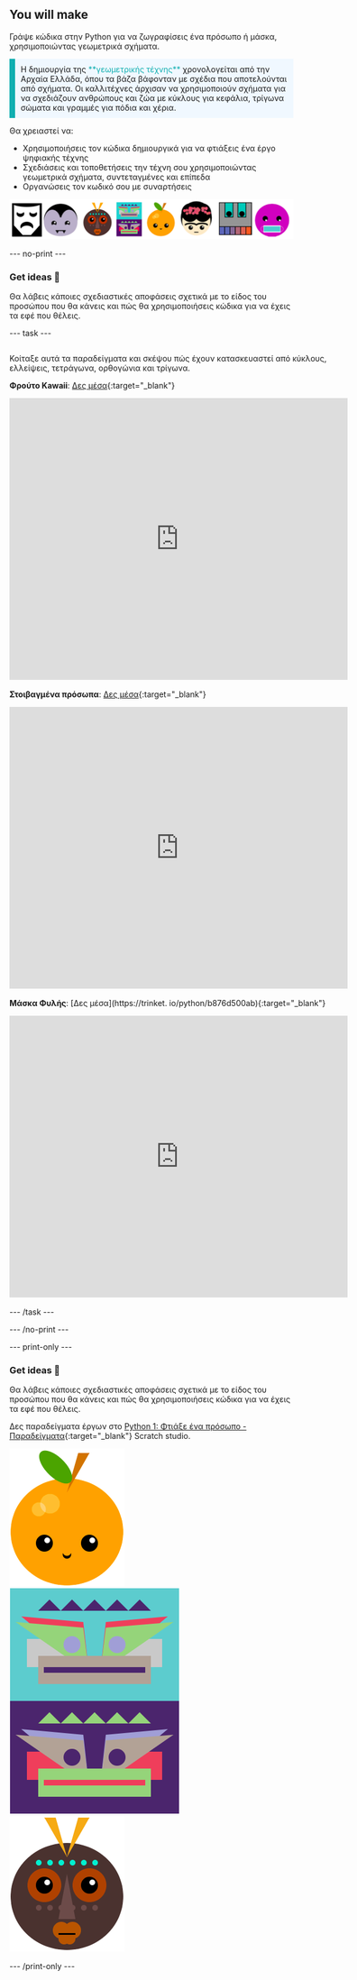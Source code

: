 ## You will make

Γράψε κώδικα στην Python για να ζωγραφίσεις ένα πρόσωπο ή μάσκα, χρησιμοποιώντας γεωμετρικά σχήματα.

<p style="border-left: solid; border-width:10px; border-color: #0faeb0; background-color: aliceblue; padding: 10px;">
Η δημιουργία της <span style="color: #0faeb0">**γεωμετρικής τέχνης**</span> χρονολογείται από την Αρχαία Ελλάδα, όπου τα βάζα βάφονταν με σχέδια που αποτελούνται από σχήματα. Οι καλλιτέχνες άρχισαν να χρησιμοποιούν σχήματα για να σχεδιάζουν ανθρώπους και ζώα με κύκλους για κεφάλια, τρίγωνα σώματα και γραμμές για πόδια και χέρια.
</p>

Θα χρειαστεί να:

+ Χρησιμοποιήσεις τον κώδικα δημιουργικά για να φτιάξεις ένα έργο ψηφιακής τέχνης
+ Σχεδιάσεις και τοποθετήσεις την τέχνη σου χρησιμοποιώντας γεωμετρικά σχήματα, συντεταγμένες και επίπεδα
+ Οργανώσεις τον κωδικό σου με συναρτήσεις

![Παραδείγματα διαφορετικών προσώπων.](images/strip.png)

--- no-print ---

### Get ideas 💭

Θα λάβεις κάποιες σχεδιαστικές αποφάσεις σχετικά με το είδος του προσώπου που θα κάνεις και πώς θα χρησιμοποιήσεις κώδικα για να έχεις τα εφέ που θέλεις.

--- task ---
<div style="display: flex; flex-wrap: wrap">
<div style="flex-basis: 175px; flex-grow: 1">  

Κοίταξε αυτά τα παραδείγματα και σκέψου πώς έχουν κατασκευαστεί από κύκλους, ελλείψεις, τετράγωνα, ορθογώνια και τρίγωνα.

**Φρούτο Kawaii**: [Δες μέσα](https://trinket.io/python/6bad88800b){:target="_blank"}
<div class="trinket">
  <iframe src="https://trinket.io/embed/python/6bad88800b?outputOnly=true&start=result" width="600" height="500" frameborder="0" marginwidth="0" marginheight="0" allowfullscreen>
  </iframe>
</div>

**Στοιβαγμένα πρόσωπα**: [Δες μέσα](https://trinket.io/python/f90794771c){:target="_blank"}
<div class="trinket">
  <iframe src="https://trinket.io/embed/python/f90794771c?outputOnly=true&start=result" width="600" height="500" frameborder="0" marginwidth="0" marginheight="0" allowfullscreen>
  </iframe>
</div>

**Μάσκα Φυλής**: [Δες μέσα](https://trinket. io/python/b876d500ab){:target="_blank"}
<div class="trinket">
  <iframe src="https://trinket.io/embed/python/b876d500ab?outputOnly=true&start=result" width="600" height="500" frameborder="0" marginwidth="0" marginheight="0" allowfullscreen>
  </iframe>
</div>

</div>
</div>

--- /task ---

--- /no-print ---

--- print-only ---

### Get ideas 💭

Θα λάβεις κάποιες σχεδιαστικές αποφάσεις σχετικά με το είδος του προσώπου που θα κάνεις και πώς θα χρησιμοποιήσεις κώδικα για να έχεις τα εφέ που θέλεις.

Δες παραδείγματα έργων στο [Python 1: Φτιάξε ένα πρόσωπο - Παραδείγματα](https://trinket.io/library/folder/make-a-face-examples){:target="_blank"} Scratch studio.

![Η περιοχή εξόδου για το έργο Φρούτο Kawaii.](images/smile.png) ![Η περιοχή εξόδου για το έργο Στοιβαγμένα πρόσωπα.](images/stacked.png) ![Η περιοχή εξόδου για το έργο Μάσκα Φυλής.](images/tribal.png)

--- /print-only ---

